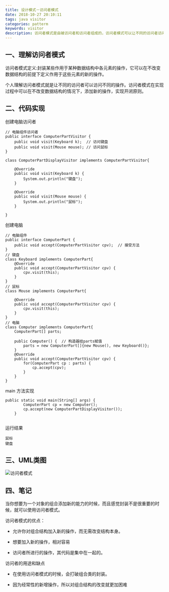 ```yaml
---
title: 设计模式－访问者模式
date: 2018-10-27 20:10:11
tags: java visitor
categories: patterm
keywords: visitor
description: 访问者模式是由被访问者和访问者组成的，访问者模式可以让不同的访问者访问不同的操作。
---
```


## 一、理解访问者模式

访问者模式定义:封装某些作用于某种数据结构中各元素的操作，它可以在不改变数据结构的前提下定义作用于这些元素的新的操作。

个人理解访问者模式就是让不同的访问者可以访问不同的操作。访问者模式在实现过程中可以在不改变数据结构的情况下，添加新的操作，实现开闭原则。

## 二、代码实现

创建电脑访问者

```
// 电脑组件访问者
public interface ComputerPartVisitor {
	public void visit(Keyboard k);  // 访问键盘
	public void visit(Mouse mouse); // 访问鼠标
}

class ComputerPartDisplayVisitor implements ComputerPartVisitor{

	@Override
	public void visit(Keyboard k) {
		System.out.println("键盘");
	}

	@Override
	public void visit(Mouse mouse) {
		System.out.println("鼠标");
	}
	
}
```

创建电脑

```
// 电脑组件
public interface ComputerPart {
	public void accept(ComputerPartVisitor cpv);  // 接受方法
}
// 键盘
class Keyboard implements ComputerPart{
	@Override
	public void accept(ComputerPartVisitor cpv) {
		cpv.visit(this);
	}
}
// 鼠标
class Mouse implements ComputerPart{

	@Override
	public void accept(ComputerPartVisitor cpv) {
		cpv.visit(this);
	}
}
// 电脑
class Computer implements ComputerPart{
	ComputerPart[] parts;
	
	public Computer() {  // 构造器给parts赋值
		parts = new ComputerPart[]{new Mouse(), new Keyboard()};
	}
	@Override
	public void accept(ComputerPartVisitor cpv) {
		for(ComputerPart cp : parts) {
			cp.accept(cpv);
		}
	}
}
```

main 方法实现

```
public static void main(String[] args) {
		ComputerPart cp = new Computer();
		cp.accept(new ComputerPartDisplayVisitor());
	}
	
```
	
运行结果
	
```
鼠标
键盘

```


## 三、UML类图

![访问者模式](https://gaoqisen.github.io/GraphBed/201810/20181028201822.png)

## 四、笔记

当你想要为一个对象的组合添加新的能力的时候，而且感觉封装不是很重要的时候，就可以使用访问者模式。

访问者模式的优点：

- 允许你对组合结构加入新的操作，而无需改变结构本身。

- 想要加入新的操作，相对容易

- 访问者所进行的操作，其代码是集中在一起的。

访问者的用途和缺点

- 在使用访问者模式的时候，会打破组合类的封装。

- 因为经常性的新增操作，所以对组合结构的改变就更加困难


